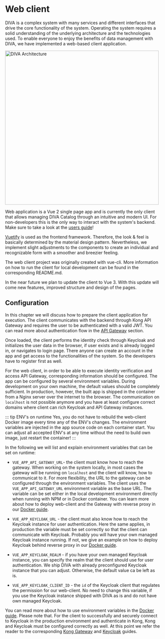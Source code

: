 # Web client

DIVA is a complex system with many services and different interfaces that drive the core functionality of the system.
Operating the system requires a solid understanding of the underlying architecture and the technologies used.
To enable everyone to enjoy the benefits of data management with DIVA, we have implemented a web-based client application.

<div class="flex justify-center">
    <img :src="$withBase('/assets/diva_client.png')" height="500" alt="DIVA Architecture">
</div>

Web application is a Vue 2 single page app and is currently the only client that allows managing DIVA Catalog through an 
intuitive and modern UI. For non-developers 
this is the only way to interact with the system's backend. Make sure to take a look at the [users guide](../../user-docs)!

[Vuetify](https://vuetifyjs.com/en/) is used as the frontend framework. Therefore, the look & feel is basically determined by the material design pattern. 
Nevertheless, we implement slight adjustments to the components to create an individual and recognizable form with a smoother and breezier feeling.

The web client project was originally created with vue-cli. More information on how to run the client for local development 
can be found in the corresponding README.md. 

In the near future we plan to update the client to Vue 3. With this update will come new features, improved structure and design of the pages.

## Configuration

In this chapter we will discuss how to prepare the client application for execution. 
The client communicates with the backend through Kong API Gateway and requires the user to be authenticated with a valid JWT.
You can read more about authentication flow in the [API Gateway](./gateway.md) section.

Once loaded, the client performs the identity check through Keycloak and initializes the user data in the browser, if user exists
and is already logged in, or navigates to login page. There anyone can create an account in the app and get access to the functionalities of the system. 
So the developers have to register first as well.

For the web client, in order to be able to execute identity verification and access API Gateway, corresponding information
should be configured.
The app can be configured by several environment variables. During development on your own machine, the default values should be completely sufficient.
In production, however, the built app is shipped in the container from a Nginx server over the internet to the browser. The communication
on `localhost` is not possible anymore and you have at least configure correct domains where client can rich Keycloak and API Gateway 
instances.

::: tip ENV's on runtime
Yes, you do not have to rebuild the web-client Docker image every time any of the ENV's changes. The environment variables are injected
in the app source code on each container start. You can adjust all accepted ENV's at any time without the need to build own image, just restart the container!
:::

In the following we will list and explain environment variables that can be set on runtime:

+ `VUE_APP_API_GATEWAY_URL`- the client must know how to reach the gateway. When working on the system locally, in most cases the gateway will be running on `localhost`
and the client will know, how to communicat to it. For more flexibility, the URL to the gateway can be configured 
through the environment variables. The client uses the `VUE_APP_API_GATEWAY_URL` environment variable as the base URL.
The variable can be set either in the local development environment directly when running with NPM or in Docker container. You can
learn more about how to deploy web-client and the Gateway with reverse proxy in our [Docker guide](../deployment/docker.html#deployment-with-nginx-reverse-proxy).

+ `VUE_APP_KEYCLOAK_URL`  <Badge type="tip" text="v2.2.0" vertical="middle" /> - the client must also know how to reach the Keycloak instance for user authentication. 
Here the same applies, in production the variable must be set correctly so that the client can communicate with Keycloak. 
Probably you will have your own managed Keycloak instance running. If not, we give an example on how to deploy Keycloak behind reverse
proxy in our [Docker guide](../deployment/docker.html#deployment-with-nginx-reverse-proxy). 
+ `VUE_APP_KEYCLOAK_REALM` <Badge type="tip" text="v2.2.0" vertical="middle" /> - if you have your own managed Keycloak instance, you can specify the realm that the client should
use for user authentication. We ship DIVA with already preconfigured Keycloak instance that you can adjust. Otherwise, the default value ca be left as is.
+ `VUE_APP_KEYCLOAK_CLIENT_ID` <Badge type="tip" text="v2.2.0" vertical="middle" /> - the `id` of the Keycloak client that regulates the permission for our web-client. 
No need to change this variable, if you use the Keycloak instance shipped with DIVA as is and do not have own managed Keycloak.

You can read more about how to use environment variables in the [Docker guide](../deployment/docker.html#environment-variables).
Please note that. For the client to successfully and securely connect to Keycloak in the production environment and authenticate 
in Kong, Kong and Keycloak must be configured correctly as well. At this point we refer the reader to the corresponding 
[Kong Gateway](./gateway.md) and [Keycloak]() guides.
